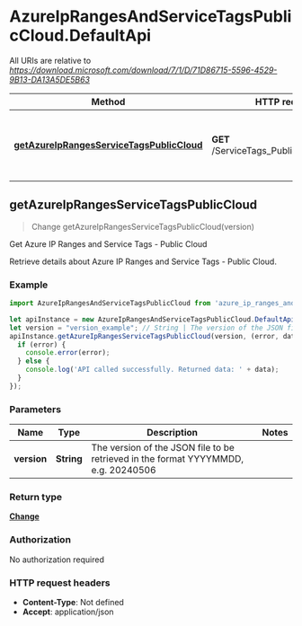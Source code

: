 # AzureIpRangesAndServiceTagsPublicCloud.DefaultApi

All URIs are relative to *https://download.microsoft.com/download/7/1/D/71D86715-5596-4529-9B13-DA13A5DE5B63*

Method | HTTP request | Description
------------- | ------------- | -------------
[**getAzureIpRangesServiceTagsPublicCloud**](DefaultApi.md#getAzureIpRangesServiceTagsPublicCloud) | **GET** /ServiceTags_Public_{version}.json | Get Azure IP Ranges and Service Tags - Public Cloud



## getAzureIpRangesServiceTagsPublicCloud

> Change getAzureIpRangesServiceTagsPublicCloud(version)

Get Azure IP Ranges and Service Tags - Public Cloud

Retrieve details about Azure IP Ranges and Service Tags - Public Cloud.

### Example

```javascript
import AzureIpRangesAndServiceTagsPublicCloud from 'azure_ip_ranges_and_service_tags_public_cloud';

let apiInstance = new AzureIpRangesAndServiceTagsPublicCloud.DefaultApi();
let version = "version_example"; // String | The version of the JSON file to be retrieved in the format YYYYMMDD, e.g. 20240506
apiInstance.getAzureIpRangesServiceTagsPublicCloud(version, (error, data, response) => {
  if (error) {
    console.error(error);
  } else {
    console.log('API called successfully. Returned data: ' + data);
  }
});
```

### Parameters


Name | Type | Description  | Notes
------------- | ------------- | ------------- | -------------
 **version** | **String**| The version of the JSON file to be retrieved in the format YYYYMMDD, e.g. 20240506 | 

### Return type

[**Change**](Change.md)

### Authorization

No authorization required

### HTTP request headers

- **Content-Type**: Not defined
- **Accept**: application/json

